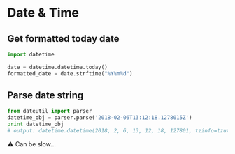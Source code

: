 # Date & Time

## Get formatted today date

```python
import datetime

date = datetime.datetime.today()
formatted_date = date.strftime("%Y%m%d")
```

## Parse date string

```python
from dateutil import parser
datetime_obj = parser.parse('2018-02-06T13:12:18.1278015Z')
print datetime_obj
# output: datetime.datetime(2018, 2, 6, 13, 12, 18, 127801, tzinfo=tzutc())
```

:warning: Can be slow...
